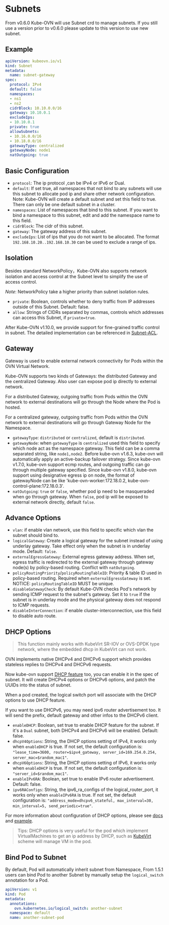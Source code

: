 # Subnets

From v0.6.0 Kube-OVN will use Subnet crd to manage subnets. If you still use a version prior to v0.6.0 please update to this version to use new subnet.

## Example

```yaml
apiVersion: kubeovn.io/v1
kind: Subnet
metadata:
  name: subnet-gateway
spec:
  protocol: IPv4
  default: false
  namespaces:
  - ns1
  - ns2
  cidrBlock: 10.10.0.0/16
  gateway: 10.10.0.1
  excludeIps:
  - 10.10.0.1
  private: true
  allowSubnets:
  - 10.16.0.0/16
  - 10.18.0.0/16
  gatewayType: centralized
  gatewayNode: node1
  natOutgoing: true
```

## Basic Configuration

- `protocol`: The ip protocol ,can be IPv4 or IPv6 or Dual.
- `default`: If set true, all namespaces that not bind to any subnets will use this subnet to allocate pod ip and share other network configuration. Note: Kube-OVN will create a default subnet and set this field to true. There can only be one default subnet in a cluster.
- `namespaces`: List of namespaces that bind to this subnet. If you want to bind a namespace to this subnet, edit and add the namespace name to this field.
- `cidrBlock`: The cidr of this subnet.
- `gateway`: The gateway address of this subnet.
- `excludeIps`: List of ips that you do not want to be allocated. The format `192.168.10.20..192.168.10.30` can be used to exclude a range of ips.

## Isolation

Besides standard NetworkPolicy，Kube-OVN also supports network isolation and access control at the Subnet level to simplify the use of access control.

*Note*: NetworkPolicy take a higher priority than subnet isolation rules.

- `private`: Boolean, controls whether to deny traffic from IP addresses outside of this Subnet. Default: false.
- `allow`: Strings of CIDRs separated by commas, controls which addresses can access this Subnet, if `private=true`.

After Kube-OVN v1.10.0, we provide support for fine-grained traffic control in subnet. The detailed implementation can be referenced in [Subnet-ACL](https://github.com/kubeovn/kube-ovn/blob/master/docs/subnet-acl.md).

## Gateway

Gateway is used to enable external network connectivity for Pods within the OVN Virtual Network.

Kube-OVN supports two kinds of Gateways: the distributed Gateway and the centralized Gateway. Also user can expose pod ip directly to external network.

For a distributed Gateway, outgoing traffic from Pods within the OVN network to external destinations will go through the Node where the Pod is hosted.

For a centralized gateway, outgoing traffic from Pods within the OVN network to external destinations will go through Gateway Node for the Namespace.

- `gatewayType`: `distributed` or `centralized`, default is `distributed`.
- `gatewayNode`: when `gatewayType` is `centralized` used this field to specify which node act as the namespace gateway. This field can be a comma separated string, like `node1,node2`.
Before kube-ovn v1.6.3, kube-ovn will automatically apply an active-backup failover strategy.
Since kube-ovn v1.7.0, kube-ovn support ecmp routes, and outgoing traffic can go through multiple gateway specified.
Since kube-ovn v1.8.0, kube-ovn support using designative egress ip on node, the format of gatewayNode can be like 'kube-ovn-worker:172.18.0.2, kube-ovn-control-plane:172.18.0.3'.
- `natOutgoing`: `true` or `false`, whether pod ip need to be masqueraded when go through gateway. When `false`, pod ip will be exposed to external network directly, default `false`.

## Advance Options

- `vlan`: if enable vlan network, use this field to specific which vlan the subnet should bind to.
- `logicalGateway`: Create a logical gateway for the subnet instead of using underlay gateway. Take effect only when the subnet is in underlay mode. Default: `false`.
- `externalEgressGateway`: External egress gateway address. When set, egress traffic is redirected to the external gateway through gateway node(s) by policy-based routing. Conflict with `natOutgoing`.
- `policyRoutingPriority`/`policyRoutingTableID`: Priority & table ID used in policy-based routing. Required when `externalEgressGateway` is set. NOTICE: `policyRoutingTableID` MUST be unique.
- `disableGatewayCheck`: By default Kube-OVN checks Pod's network by sending ICMP request to the subnet's gateway. Set it to `true` if the subnet is in underlay mode and the physical gateway does not respond to ICMP requests.
- `disableInterConnection`: if enable cluster-interconnection, use this field to disable auto route.

## DHCP Options

> This function mainly works with KubeVirt SR-IOV or OVS-DPDK type network, where the embedded dhcp in KubeVirt can not work.

OVN implements native DHCPv4 and DHCPv6 support which provides stateless replies to DHCPv4 and DHCPv6 requests. 

Now kube-ovn support [DHCP feature](https://github.com/kubeovn/kube-ovn/pull/1320) too, you can enable it in the spec of subnet. It will create DHCPv4 options or DHCPv6 options, and patch the UUIDs into the status of subnet.

When a pod created, the logical switch port will associate with the DHCP options to use DHCP feature. 

If you want to use DHCPv6, you may need ipv6 router advertisement too. It will send the prefix, default gateway and other infos to the DHCPv6 client.

- `enableDHCP`: Boolean, set true to enable DHCP feature for the subnet. If it's a `Dual` subnet, both DHCPv4 and DHCPv6 will be enabled. Default: false.
- `dhcpV4Options`: String, the DHCP options setting of IPv4, it works only when `enableDHCP` is true. If not set, the default configuration is: `"lease_time=3600, router=$ipv4_gateway, server_id=169.254.0.254, server_mac=$random_mac1"`.
- `dhcpV6Options`: String, the DHCP options setting of IPv6, it works only when `enableDHCP` is true. If not set, the default configuration is: `"server_id=$random_mac1"`.
- `enableIPv6RA`: Boolean, set true to enable IPv6 router advertisement. Default: false.
- `ipv6RAConfigs`: String, the ipv6_ra_configs of the logical_router_port, it works only when `enableIPv6RA` is true. If not set, the default configuration is: `"address_mode=dhcpv6_stateful, max_interval=30, min_interval=5, send_periodic=true"`.

For more information about configuration of DHCP options, please see [docs](https://www.ovn.org/support/dist-docs/ovn-nb.5.html) and [example](https://blog.oddbit.com/post/2019-12-19-ovn-and-dhcp/).

> Tips: DHCP options is very useful for the pod which implement VirtualMachines to get an ip address by DHCP, such as [KubeVirt](https://github.com/kubevirt/kubevirt) scheme will manage VM in the pod.


## Bind Pod to Subnet

By default, Pod will automatically inherit subnet from Namespace, From 1.5.1 users can bind Pod to another Subnet by manually setup the `logical_switch` annotation for a Pod.

```yaml
apiVersion: v1
kind: Pod
metadata:
  annotations:
    ovn.kubernetes.io/logical_switch: another-subnet
  namespace: default
  name: another-subnet-pod
```

